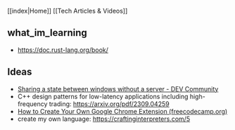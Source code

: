 [[index|Home]]
[[Tech Articles & Videos]]

## what_im_learning
- https://doc.rust-lang.org/book/

## Ideas
- [Sharing a state between windows without a server - DEV Community](https://dev.to/notachraf/sharing-a-state-between-windows-without-a-serve-23an)
- C++ design patterns for low-latency applications including high-frequency trading: 
	  https://arxiv.org/pdf/2309.04259
- [How to Create Your Own Google Chrome Extension (freecodecamp.org)](https://www.freecodecamp.org/news/building-chrome-extension/)
- create my own language: https://craftinginterpreters.com/5
